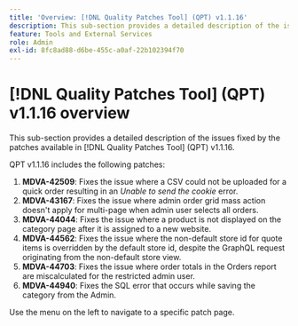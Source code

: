 ```yaml
---
title: 'Overview: [!DNL Quality Patches Tool] (QPT) v1.1.16'
description: This sub-section provides a detailed description of the issues fixed by the patches available in [!DNL Quality Patches Tool] (QPT) v1.1.16.
feature: Tools and External Services
role: Admin
exl-id: 8fc8ad88-d6be-455c-a0af-22b102394f70
---
```

# [!DNL Quality Patches Tool] (QPT) v1.1.16 overview

This sub-section provides a detailed description of the issues fixed by the patches available in [!DNL Quality Patches Tool] (QPT) v1.1.16.

QPT v1.1.16 includes the following patches:

1. **MDVA-42509**: Fixes the issue where a CSV could not be uploaded for a quick order resulting in an *Unable to send the cookie* error.
1. **MDVA-43167**: Fixes the issue where admin order grid mass action doesn't apply for multi-page when admin user selects all orders.
1. **MDVA-44044**: Fixes the issue where a product is not displayed on the category page after it is assigned to a new website.
1. **MDVA-44562**: Fixes the issue where the non-default store id for quote items is overridden by the default store id, despite the GraphQL request originating from the non-default store view.
1. **MDVA-44703**: Fixes the issue where order totals in the Orders report are miscalculated for the restricted admin user.
1. **MDVA-44940**: Fixes the SQL error that occurs while saving the category from the Admin.

Use the menu on the left to navigate to a specific patch page.
